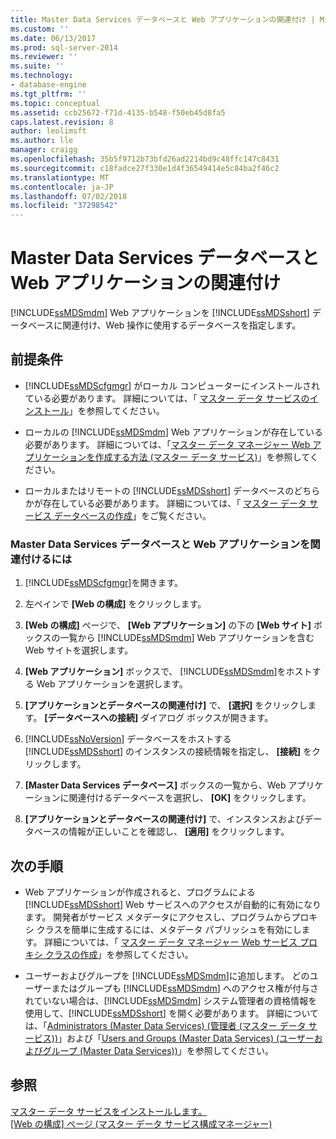 ```yaml
---
title: Master Data Services データベースと Web アプリケーションの関連付け | Microsoft Docs
ms.custom: ''
ms.date: 06/13/2017
ms.prod: sql-server-2014
ms.reviewer: ''
ms.suite: ''
ms.technology:
- database-engine
ms.tgt_pltfrm: ''
ms.topic: conceptual
ms.assetid: ccb25672-f71d-4135-b548-f50eb45d8fa5
caps.latest.revision: 8
author: leolimsft
ms.author: lle
manager: craigg
ms.openlocfilehash: 35b5f9712b73bfd26ad2214bd9c48ffc147c8431
ms.sourcegitcommit: c18fadce27f330e1d4f36549414e5c84ba2f46c2
ms.translationtype: MT
ms.contentlocale: ja-JP
ms.lasthandoff: 07/02/2018
ms.locfileid: "37298542"
---
```

# <a name="associate-a-master-data-services-database-and-web-application"></a>Master Data Services データベースと Web アプリケーションの関連付け
  [!INCLUDE[ssMDSmdm](../../includes/ssmdsmdm-md.md)] Web アプリケーションを [!INCLUDE[ssMDSshort](../../includes/ssmdsshort-md.md)] データベースに関連付け、Web 操作に使用するデータベースを指定します。  
  
## <a name="prerequisites"></a>前提条件  
  
-   [!INCLUDE[ssMDScfgmgr](../../includes/ssmdscfgmgr-md.md)] がローカル コンピューターにインストールされている必要があります。 詳細については、「 [マスター データ サービスのインストール](install-master-data-services.md)」を参照してください。  
  
-   ローカルの [!INCLUDE[ssMDSmdm](../../includes/ssmdsmdm-md.md)] Web アプリケーションが存在している必要があります。 詳細については、「[マスター データ マネージャー Web アプリケーションを作成する方法 &#40;マスター データ サービス&#41;](create-a-master-data-manager-web-application-master-data-services.md)」を参照してください。  
  
-   ローカルまたはリモートの [!INCLUDE[ssMDSshort](../../includes/ssmdsshort-md.md)] データベースのどちらかが存在している必要があります。 詳細については、「 [マスター データ サービス データベースの作成](create-a-master-data-services-database.md)」をご覧ください。  
  
### <a name="to-associate-a-master-data-services-database-and-web-application"></a>Master Data Services データベースと Web アプリケーションを関連付けるには  
  
1.  [!INCLUDE[ssMDScfgmgr](../../includes/ssmdscfgmgr-md.md)]を開きます。  
  
2.  左ペインで **[Web の構成]** をクリックします。  
  
3.  **[Web の構成]** ページで、 **[Web アプリケーション]** の下の **[Web サイト]** ボックスの一覧から [!INCLUDE[ssMDSmdm](../../includes/ssmdsmdm-md.md)] Web アプリケーションを含む Web サイトを選択します。  
  
4.  **[Web アプリケーション]** ボックスで、 [!INCLUDE[ssMDSmdm](../../includes/ssmdsmdm-md.md)]をホストする Web アプリケーションを選択します。  
  
5.  **[アプリケーションとデータベースの関連付け]** で、 **[選択]** をクリックします。 **[データベースへの接続]** ダイアログ ボックスが開きます。  
  
6.  [!INCLUDE[ssNoVersion](../../includes/ssnoversion-md.md)] データベースをホストする [!INCLUDE[ssMDSshort](../../includes/ssmdsshort-md.md)] のインスタンスの接続情報を指定し、 **[接続]** をクリックします。  
  
7.  **[Master Data Services データベース]** ボックスの一覧から、Web アプリケーションに関連付けるデータベースを選択し、 **[OK]** をクリックします。  
  
8.  **[アプリケーションとデータベースの関連付け]** で、インスタンスおよびデータベースの情報が正しいことを確認し、 **[適用]** をクリックします。  
  
## <a name="next-steps"></a>次の手順  
  
-   Web アプリケーションが作成されると、プログラムによる [!INCLUDE[ssMDSshort](../../includes/ssmdsshort-md.md)] Web サービスへのアクセスが自動的に有効になります。 開発者がサービス メタデータにアクセスし、プログラムからプロキシ クラスを簡単に生成するには、メタデータ パブリッシュを有効にします。 詳細については、「 [マスター データ マネージャー Web サービス プロキシ クラスの作成](../develop/create-master-data-manager-web-service-proxy-classes.md)」を参照してください。  
  
-   ユーザーおよびグループを [!INCLUDE[ssMDSmdm](../../includes/ssmdsmdm-md.md)]に追加します。 どのユーザーまたはグループも [!INCLUDE[ssMDSmdm](../../includes/ssmdsmdm-md.md)] へのアクセス権が付与されていない場合は、[!INCLUDE[ssMDSmdm](../../includes/ssmdsmdm-md.md)] システム管理者の資格情報を使用して、[!INCLUDE[ssMDSshort](../../includes/ssmdsshort-md.md)] を開く必要があります。 詳細については、「[Administrators &#40;Master Data Services&#41; (管理者 &#40;マスター データ サービス&#41;)](../administrators-master-data-services.md)」および「[Users and Groups &#40;Master Data Services&#41; (ユーザーおよびグループ &#40;Master Data Services&#41;)](../users-and-groups-master-data-services.md)」を参照してください。  
  
## <a name="see-also"></a>参照  
 [マスター データ サービスをインストールします。](install-master-data-services.md)   
 [[Web の構成] ページ &#40;マスター データ サービス構成マネージャー&#41;](../web-configuration-page-master-data-services-configuration-manager.md)  
  
  
